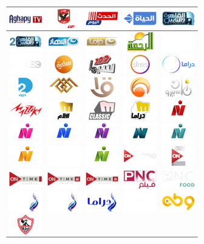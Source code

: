 | ![](https://raw.githubusercontent.com/RevGear/logo/master/Countries/EG/AghapyTV.png) | ![](https://raw.githubusercontent.com/RevGear/logo/master/Countries/EG/AlAhlyTV.png) | ![](https://raw.githubusercontent.com/RevGear/logo/master/Countries/EG/AlHadathAlyoum.png) | ![](https://raw.githubusercontent.com/RevGear/logo/master/Countries/EG/AlHayahMosalsalat.png) | ![](https://raw.githubusercontent.com/RevGear/logo/master/Countries/EG/AlKaheraWalNas.png) | 
|:---:|:---:|:---:|:---:|:---:| 
| ![](https://raw.githubusercontent.com/RevGear/logo/master/Countries/EG/AlKaheraWalNas2.png) | ![](https://raw.githubusercontent.com/RevGear/logo/master/Countries/EG/AlNahar.png) | ![](https://raw.githubusercontent.com/RevGear/logo/master/Countries/EG/AlNaharDrama.png) | ![](https://raw.githubusercontent.com/RevGear/logo/master/Countries/EG/AlRahma.png) | ![](https://raw.githubusercontent.com/RevGear/logo/master/Countries/EG/CBC.png) | 
| ![](https://raw.githubusercontent.com/RevGear/logo/master/Countries/EG/CBCDrama.png) | ![](https://raw.githubusercontent.com/RevGear/logo/master/Countries/EG/CBCSofra.png) | ![](https://raw.githubusercontent.com/RevGear/logo/master/Countries/EG/Cima.png) | ![](https://raw.githubusercontent.com/RevGear/logo/master/Countries/EG/DMC.png) | ![](https://raw.githubusercontent.com/RevGear/logo/master/Countries/EG/DMCDrama.png) | 
| ![](https://raw.githubusercontent.com/RevGear/logo/master/Countries/EG/Dream2.png) | ![](https://raw.githubusercontent.com/RevGear/logo/master/Countries/EG/EgyptianTV.png) | ![](https://raw.githubusercontent.com/RevGear/logo/master/Countries/EG/ERTU1.png) | ![](https://raw.githubusercontent.com/RevGear/logo/master/Countries/EG/HudaTV.png) | ![](https://raw.githubusercontent.com/RevGear/logo/master/Countries/EG/MasperoZaman.png) | 
| ![](https://raw.githubusercontent.com/RevGear/logo/master/Countries/EG/Mazzika.png) | ![](https://raw.githubusercontent.com/RevGear/logo/master/Countries/EG/MelodyAflam.png) | ![](https://raw.githubusercontent.com/RevGear/logo/master/Countries/EG/MelodyClassic.png) | ![](https://raw.githubusercontent.com/RevGear/logo/master/Countries/EG/MelodyDrama.png) | ![](https://raw.githubusercontent.com/RevGear/logo/master/Countries/EG/NileCinema.png) | 
| ![](https://raw.githubusercontent.com/RevGear/logo/master/Countries/EG/NileComedy.png) | ![](https://raw.githubusercontent.com/RevGear/logo/master/Countries/EG/NileCulture.png) | ![](https://raw.githubusercontent.com/RevGear/logo/master/Countries/EG/NileDrama.png) | ![](https://raw.githubusercontent.com/RevGear/logo/master/Countries/EG/NileEducation.png) | ![](https://raw.githubusercontent.com/RevGear/logo/master/Countries/EG/NileFamily.png) | 
| ![](https://raw.githubusercontent.com/RevGear/logo/master/Countries/EG/NileLife.png) | ![](https://raw.githubusercontent.com/RevGear/logo/master/Countries/EG/NileNews.png) | ![](https://raw.githubusercontent.com/RevGear/logo/master/Countries/EG/NileSport.png) | ![](https://raw.githubusercontent.com/RevGear/logo/master/Countries/EG/OnDrama.png) | ![](https://raw.githubusercontent.com/RevGear/logo/master/Countries/EG/OnE.png) | 
| ![](https://raw.githubusercontent.com/RevGear/logo/master/Countries/EG/OnTimeSports.png) | ![](https://raw.githubusercontent.com/RevGear/logo/master/Countries/EG/OnTimeSports2.png) | ![](https://raw.githubusercontent.com/RevGear/logo/master/Countries/EG/OnTimeSports3.png) | ![](https://raw.githubusercontent.com/RevGear/logo/master/Countries/EG/PNCFilm.png) | ![](https://raw.githubusercontent.com/RevGear/logo/master/Countries/EG/PNCFood.png) | 
| ![](https://raw.githubusercontent.com/RevGear/logo/master/Countries/EG/SadaElbalad.png) | ![](https://raw.githubusercontent.com/RevGear/logo/master/Countries/EG/SadaElbalad2.png) | ![](https://raw.githubusercontent.com/RevGear/logo/master/Countries/EG/SadaElbaladDrama.png) | ![](https://raw.githubusercontent.com/RevGear/logo/master/Countries/EG/TeN.png) | ![](https://raw.githubusercontent.com/RevGear/logo/master/Countries/EG/WatanTV.png) | 
| ![](https://raw.githubusercontent.com/RevGear/logo/master/Countries/EG/ZamalekTV.png)  | 
